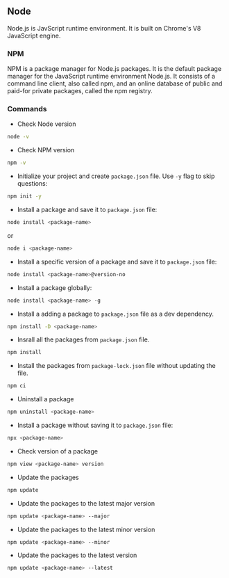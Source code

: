 ## Node

Node.js is JavScript runtime environment. It is built on Chrome's V8 JavaScript engine. 

### NPM

NPM is a package manager for Node.js packages. It is the default package manager for the JavaScript runtime environment Node.js. It consists of a command line client, also called npm, and an online database of public and paid-for private packages, called the npm registry.


### Commands

- Check Node version

```bash
node -v
```

- Check NPM version

```bash
npm -v
```

- Initialize your project and create `package.json` file. Use `-y` flag to skip questions: 

```bash
npm init -y
```

- Install a package and save it to `package.json` file:

```bash
node install <package-name>
```
or

```bash
node i <package-name>
```

- Install a specific version of a package and save it to `package.json` file:

```bash
node install <package-name>@version-no
```

- Install a package globally:

```bash
node install <package-name> -g
```

- Install a adding a package to `package.json` file as a dev dependency.

```bash
npm install -D <package-name>
```

- Insrall all the packages from `package.json` file.

```bash
npm install
```

- Install the packages from `package-lock.json` file without updating the file.

```bash
npm ci
```

- Uninstall a package

```bash
npm uninstall <package-name>
```

- Install a package without saving it to `package.json` file:

```bash
npx <package-name>
```

- Check version of a package

```bash
npm view <package-name> version
```
- Update the packages

```bash
npm update
```

- Update the packages to the latest major version

```bash
npm update <package-name> --major
```

- Update the packages to the latest minor version

```bash
npm update <package-name> --minor
```

- Update the packages to the latest version

```bash
npm update <package-name> --latest
```